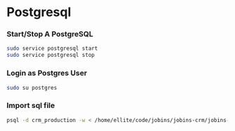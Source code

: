 # Postgresql 

### Start/Stop A PostgreSQL 
```bash
sudo service postgresql start
sudo service postgresql stop
```


### Login as Postgres User

```bash
sudo su postgres
```


### Import sql file
```bash
psql -d crm_production -w < /home/ellite/code/jobins/jobins-crm/jobins-crm-dump-5-11.sql
```
